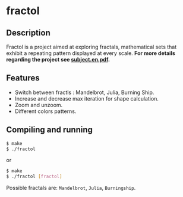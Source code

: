 # fractol
## Description
Fractol is a project aimed at exploring fractals, mathematical sets that exhibit a repeating pattern displayed at every scale.
**For more details regarding the project see [subject.en.pdf](https://github.com/ohelly/fractol/blob/master/subject.en.pdf).**
## Features
* Switch between fractls : Mandelbrot, Julia, Burning Ship.
* Increase and decrease max iteration for shape calculation.
* Zoom and unzoom.
* Different colors patterns.
## Compiling and running
```sh
$ make
$ ./fractol
```
or
```sh
$ make
$ ./fractol [fractol]
```
 Possible fractals are: ```Mandelbrot```, ```Julia```, ```Burningship```.
